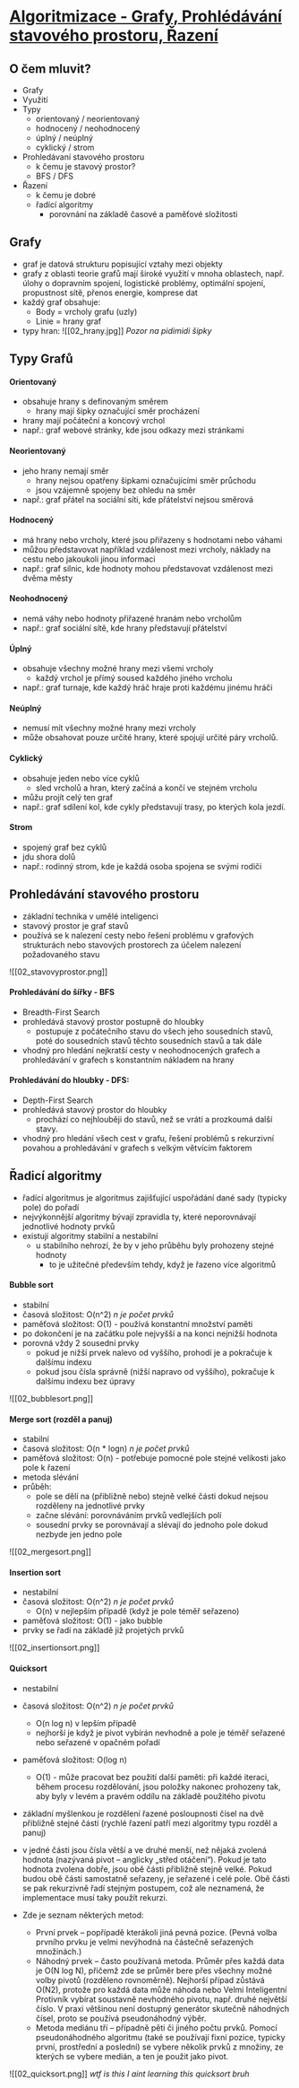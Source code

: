 # [Algoritmizace - Grafy, Prohlédávání stavového prostoru, Řazení](https://youtu.be/vFEVHWnqLEo?si=nhnVlgqYUSbJKds1)

## O čem mluvit?
- Grafy
- Využití
- Typy
	- orientovaný / neorientovaný
	- hodnocený / neohodnocený
	- úplný / neúplný
	- cyklický / strom
- Prohledávaní stavového prostoru
	- k čemu je stavový prostor?
	- BFS / DFS
- Řazení 
	- k čemu je dobré
	- řadící algoritmy
	    - porovnání na základě časové a paměťové složitosti
## Grafy
- graf je datová strukturu popisující vztahy mezi objekty
- grafy z oblasti teorie grafů mají široké využití v mnoha oblastech, např. úlohy o dopravním spojení, logistické problémy, optimální spojení, propustnost sítě, přenos energie, komprese dat
- každý graf obsahuje:
	- Body = vrcholy grafu (uzly)
	- Linie = hrany graf
- typy hran:
![[02_hrany.jpg]]
*Pozor na pidimidi šipky*
## Typy Grafů
#### Orientovaný
- obsahuje hrany s definovaným směrem
	- hrany mají šipky označující směr procházení
- hrany mají počáteční a koncový vrchol
- např.: graf webové stránky, kde jsou odkazy mezi stránkami
#### Neorientovaný
- jeho hrany nemají směr 
	- hrany nejsou opatřeny šipkami označujícími směr průchodu
	- jsou vzájemně spojeny bez ohledu na směr
- např.: graf přátel na sociální síti, kde přátelství nejsou směrová
#### Hodnocený
- má hrany nebo vrcholy, které jsou přiřazeny s hodnotami nebo váhami 
- můžou představovat například vzdálenost mezi vrcholy, náklady na cestu nebo jakoukoli jinou informaci
- např.: graf silnic, kde hodnoty mohou představovat vzdálenost mezi dvěma městy
#### Neohodnocený
- nemá váhy nebo hodnoty přiřazené hranám nebo vrcholům
- např.: graf sociální sítě, kde hrany představují přátelství
#### Úplný
- obsahuje všechny možné hrany mezi všemi vrcholy 
	- každý vrchol je přímý soused každého jiného vrcholu
- např.: graf turnaje, kde každý hráč hraje proti každému jinému hráči
#### Neúplný
- nemusí mít všechny možné hrany mezi vrcholy 
- může obsahovat pouze určité hrany, které spojují určité páry vrcholů.
#### Cyklický
- obsahuje jeden nebo více cyklů 
	- sled vrcholů a hran, který začíná a končí ve stejném vrcholu
- můžu projít celý ten graf
- např.: graf sdílení kol, kde cykly představují trasy, po kterých kola jezdí.
#### Strom 
- spojený graf bez cyklů 
- jdu shora dolů
- např.: rodinný strom, kde je každá osoba spojena se svými rodiči
## Prohledávání stavového prostoru
- základní technika v umělé inteligenci 
- stavový prostor je graf stavů
- používá se k nalezení cesty nebo řešení problému v grafových strukturách nebo stavových prostorech za účelem nalezení požadovaného stavu

![[02_stavovyprostor.png]]
#### Prohledávání do šířky - BFS
- Breadth-First Search    
- prohledává stavový prostor postupně do hloubky
	- postupuje z počátečního stavu do všech jeho sousedních stavů, poté do sousedních stavů těchto sousedních stavů a tak dále
- vhodný pro hledání nejkratší cesty v neohodnocených grafech a prohledávání v grafech s konstantním nákladem na hrany
#### Prohledávání do hloubky - DFS:
- Depth-First Search    
- prohledává stavový prostor do hloubky
	- prochází co nejhlouběji do stavů, než se vrátí a prozkoumá další stavy.
- vhodný pro hledání všech cest v grafu, řešení problémů s rekurzivní povahou a prohledávání v grafech s velkým větvícím faktorem
## Řadicí algoritmy
- řadící algoritmus je algoritmus zajišťující uspořádání dané sady (typicky pole) do pořadí
- nejvýkonnější algoritmy bývají zpravidla ty, které neporovnávají jednotlivé hodnoty prvků
- existují algoritmy stabilní a nestabilní
	- u stabilního nehrozí, že by v jeho průběhu byly prohozeny stejné hodnoty
		- to je užitečné především tehdy, když je řazeno více algoritmů
#### Bubble sort
- stabilní
- časová složitost: O(n^2) *n je počet prvků*
- paměťová složitost: O(1) - používá konstantní množství paměti
- po dokončení je na začátku pole nejvyšší a na konci nejnižší hodnota
- porovná vždy 2 sousední prvky 
	- pokud je nižší prvek nalevo od vyššího, prohodí je a pokračuje k dalšímu indexu
	- pokud jsou čísla správně (nižší napravo od vyššího), pokračuje k dalšímu indexu bez úpravy

![[02_bubblesort.png]]
#### Merge sort (rozděl a panuj)
- stabilní
- časová složitost: O(n * logn) *n je počet prvků*
- paměťová složitost: O(n) - potřebuje pomocné pole stejné velikosti jako pole k řazení
- metoda slévání
- průběh:
	- pole se dělí na (přibližně nebo) stejně velké části dokud nejsou rozděleny na jednotlivé prvky
	- začne slévání: porovnáváním prvků vedlejších polí
	- sousední prvky se porovnávají a slévají do jednoho pole dokud nezbyde jen jedno pole

![[02_mergesort.png]]
#### Insertion sort
- nestabilní
- časová složitost: O(n^2) *n je počet prvků*
	- O(n) v nejlepším případě (když je pole téměř seřazeno)
- paměťová složitost: O(1) - jako bubble
- prvky se řadí na základě již projetých prvků

![[02_insertionsort.png]]
#### Quicksort
- nestabilní
- časová složitost: O(n^2) *n je počet prvků*
	- O(n log n) v lepším případě
	- nejhorší je když je pivot vybírán nevhodně a pole je téměř seřazené nebo seřazené v opačném pořadí
- paměťová složitost: O(log n) 
	- O(1) - může pracovat bez použití další paměti: při každé iteraci, během procesu rozdělování, jsou položky nakonec prohozeny tak, aby byly v levém a pravém oddílu na základě použitého pivotu
	
- základní myšlenkou je rozdělení řazené posloupnosti čísel na dvě přibližně stejné části (rychlé řazení patří mezi algoritmy typu rozděl a panuj)
- v jedné části jsou čísla větší a ve druhé menší, než nějaká zvolená hodnota (nazývaná pivot – anglicky „střed otáčení“). Pokud je tato hodnota zvolena dobře, jsou obě části přibližně stejně velké. Pokud budou obě části samostatně seřazeny, je seřazené i celé pole. Obě části se pak rekurzivně řadí stejným postupem, což ale neznamená, že implementace musí taky použít rekurzi.

- Zde je seznam některých metod:
	- První prvek – popřípadě kterákoli jiná pevná pozice. (Pevná volba prvního prvku je velmi nevýhodná na částečně seřazených množinách.)
	- Náhodný prvek – často používaná metoda. Průměr přes každá data je O(N log N), přičemž zde se průměr bere přes všechny možné volby pivotů (rozděleno rovnoměrně). Nejhorší případ zůstává O(N2), protože pro každá data může náhoda nebo Velmi Inteligentní Protivník vybírat soustavně nevhodného pivotu, např. druhé největší číslo. V praxi většinou není dostupný generátor skutečně náhodných čísel, proto se používá pseudonáhodný výběr.
	- Metoda mediánu tří – případně pěti či jiného počtu prvků. Pomocí pseudonáhodného algoritmu (také se používají fixní pozice, typicky první, prostřední a poslední) se vybere několik prvků z množiny, ze kterých se vybere medián, a ten je použit jako pivot.

![[02_quicksort.png]]
*wtf is this I aint learning this quicksort bruh*